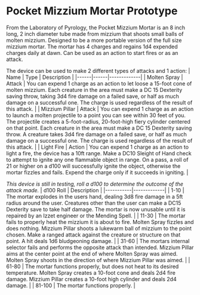 # Pocket Mizzium Mortar Prototype

From the Laboratory of Pyrology, the Pocket Mizzium Mortar is an 8 inch long, 2 inch diameter tube made from mizzium that shoots small balls of molten mizzium. Designed to be a more portable version of the full size mizzium mortar. The mortar has 4 charges and regains 1d4 expended charges daily at dawn. Can be used as an action to start fires or as an attack.

The device can be used to make 2 different types of attacks and 1 action:
| Name | Type | Description |
|------|------|-------------|
| Molten Spray | Attack | You can expend 1 charge as an action to let loose a 15-foot cone of molten mizzium. Each creature in the area must make a DC 15 Dexterity saving throw, taking 3d4 fire damage on a failed save, or half as much damage on a successful one. The charge is used regardless of the result of this attack. |
| Mizzium Pillar | Attack | You can expend 1 charge as an action to launch a molten projectile to a point you can see within 30 feet of you. The projectile creates a 5-foot-radius, 20-foot-high fiery cylinder centered on that point. Each creature in the area must make a DC 15 Dexterity saving throw. A creature takes 3d4 fire damage on a failed save, or half as much damage on a successful one. The charge is used regardless of the result of this attack. |
| Light Fire | Action | You can expend 1 charge as an action to light a fire, the device has a 10ft range. Make a DC10 Sleight of Hand check to attempt to ignite any one flammable object in range. On a pass, a roll of 21 or higher on a d100 will successfully ignite the object, otherwise the mortar fizzles and fails. Expend the charge only if it succeeds in igniting. |

*This device is still in testing, roll a d100 to determine the outcome of the attack made.*
| d100 Roll | Description |
|-----------|-------------|
| 1-10 | The mortar explodes in the users hand, dealing 3d8 fire damage in a 5ft radius around the user. Creatures other than the user can make a DC15 Dexterity save to take half damage. The mortar is now unusable until it is repaired by an Izzet engineer or the Mending Spell. |
| 11-30 | The mortar fails to properly heat the mizzium it is about to fire. Molten Spray fizzles and does nothing. Mizzium Pillar shoots a lukewarm ball of mizzium to the point chosen. Make a ranged attack against the creature or structure on that point. A hit deals 1d6 bludgeoning damage. |
| 31-60 | The mortars internal selector fails and performs the opposite attack than intended. Mizzium Pillar aims at the center point at the end of where Molten Spray was aimed. Molten Spray shoots in the direction of where Mizzium Pillar was aimed. |
| 61-80 | The mortar functions properly, but does not heat to its desired temperature. Molten Spray creates a 10-foot cone and deals 2d4 fire damage. Mizzium Pillar creates a 10-foot high cylinder and deals 2d4 damage. |
| 81-100 | The mortar functions properly. |
